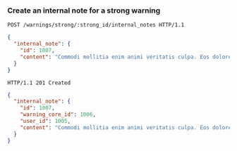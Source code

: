 ### Create an internal note for a strong warning

```http
POST /warnings/strong/:strong_id/internal_notes HTTP/1.1
```

```json
{
  "internal_note": {
    "id": 1007,
    "content": "Commodi mollitia enim animi veritatis culpa. Eos dolorem nulla"
  }
}
```

```http
HTTP/1.1 201 Created
```

```json
{
  "internal_note": {
    "id": 1007,
    "warning_core_id": 1006,
    "user_id": 1005,
    "content": "Commodi mollitia enim animi veritatis culpa. Eos dolorem nulla"
  }
}
```

